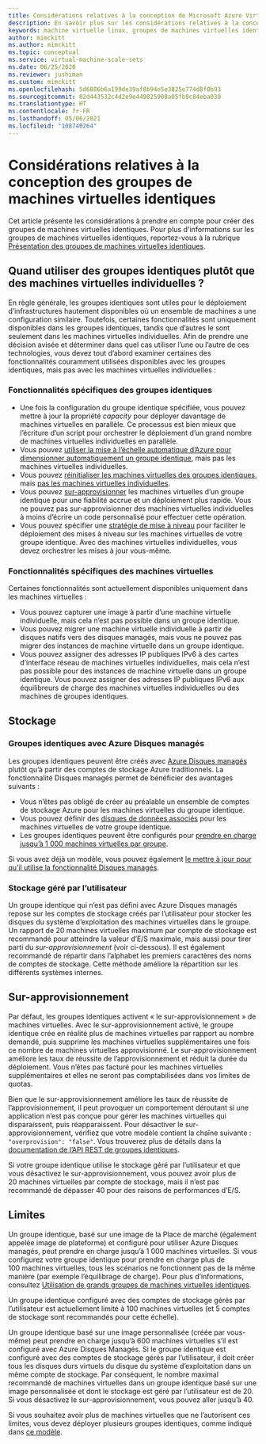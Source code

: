 ```yaml
---
title: Considérations relatives à la conception de Microsoft Azure Virtual Machine Scale Sets
description: En savoir plus sur les considérations relatives à la conception de Microsoft Azure Virtual Machine Scale Sets. Comparez les fonctionnalités des groupes identiques à celles des machines virtuelles.
keywords: machine virtuelle linux, groupes de machines virtuelles identiques
author: mimckitt
ms.author: mimckitt
ms.topic: conceptual
ms.service: virtual-machine-scale-sets
ms.date: 06/25/2020
ms.reviewer: jushiman
ms.custom: mimckitt
ms.openlocfilehash: 5d6886b6a199de39af8b94e5e3825e774d8f0b93
ms.sourcegitcommit: 02d443532c4d2e9e449025908a05fb9c84eba039
ms.translationtype: HT
ms.contentlocale: fr-FR
ms.lasthandoff: 05/06/2021
ms.locfileid: "108740264"
---
```

# <a name="design-considerations-for-scale-sets"></a>Considérations relatives à la conception des groupes de machines virtuelles identiques
Cet article présente les considérations à prendre en compte pour créer des groupes de machines virtuelles identiques. Pour plus d'informations sur les groupes de machines virtuelles identiques, reportez-vous à la rubrique [Présentation des groupes de machines virtuelles identiques](./overview.md).

## <a name="when-to-use-scale-sets-instead-of-virtual-machines"></a>Quand utiliser des groupes identiques plutôt que des machines virtuelles individuelles ?
En règle générale, les groupes identiques sont utiles pour le déploiement d’infrastructures hautement disponibles où un ensemble de machines a une configuration similaire. Toutefois, certaines fonctionnalités sont uniquement disponibles dans les groupes identiques, tandis que d’autres le sont seulement dans les machines virtuelles individuelles. Afin de prendre une décision avisée et déterminer dans quel cas utiliser l’une ou l’autre de ces technologies, vous devez tout d’abord examiner certaines des fonctionnalités couramment utilisées disponibles avec les groupes identiques, mais pas avec les machines virtuelles individuelles :

### <a name="scale-set-specific-features"></a>Fonctionnalités spécifiques des groupes identiques

- Une fois la configuration du groupe identique spécifiée, vous pouvez mettre à jour la propriété *capacity* pour déployer davantage de machines virtuelles en parallèle. Ce processus est bien mieux que l’écriture d’un script pour orchestrer le déploiement d’un grand nombre de machines virtuelles individuelles en parallèle.
- Vous pouvez [utiliser la mise à l’échelle automatique d’Azure pour dimensionner automatiquement un groupe identique](./virtual-machine-scale-sets-autoscale-overview.md), mais pas les machines virtuelles individuelles.
- Vous pouvez [réinitialiser les machines virtuelles des groupes identiques](/rest/api/compute/virtualmachinescalesets/reimage), mais [pas les machines virtuelles individuelles](/rest/api/compute/virtualmachines).
- Vous pouvez [sur-approvisionner](#overprovisioning) les machines virtuelles d’un groupe identique pour une fiabilité accrue et un déploiement plus rapide. Vous ne pouvez pas sur-approvisionner des machines virtuelles individuelles à moins d’écrire un code personnalisé pour effectuer cette opération.
- Vous pouvez spécifier une [stratégie de mise à niveau](./virtual-machine-scale-sets-upgrade-scale-set.md) pour faciliter le déploiement des mises à niveau sur les machines virtuelles de votre groupe identique. Avec des machines virtuelles individuelles, vous devez orchestrer les mises à jour vous-même.

### <a name="vm-specific-features"></a>Fonctionnalités spécifiques des machines virtuelles

Certaines fonctionnalités sont actuellement disponibles uniquement dans les machines virtuelles :

- Vous pouvez capturer une image à partir d’une machine virtuelle individuelle, mais cela n’est pas possible dans un groupe identique.
- Vous pouvez migrer une machine virtuelle individuelle à partir de disques natifs vers des disques managés, mais vous ne pouvez pas migrer des instances de machine virtuelle dans un groupe identique.
- Vous pouvez assigner des adresses IP publiques IPv6 à des cartes d’interface réseau de machines virtuelles individuelles, mais cela n’est pas possible pour des instances de machine virtuelle dans un groupe identique. Vous pouvez assigner des adresses IP publiques IPv6 aux équilibreurs de charge des machines virtuelles individuelles ou des machines de groupes identiques.

## <a name="storage"></a>Stockage

### <a name="scale-sets-with-azure-managed-disks"></a>Groupes identiques avec Azure Disques managés
Les groupes identiques peuvent être créés avec [Azure Disques managés](../virtual-machines/managed-disks-overview.md) plutôt qu’à partir des comptes de stockage Azure traditionnels. La fonctionnalité Disques managés permet de bénéficier des avantages suivants :
- Vous n’êtes pas obligé de créer au préalable un ensemble de comptes de stockage Azure pour les machines virtuelles du groupe identique.
- Vous pouvez définir des [disques de données associés](virtual-machine-scale-sets-attached-disks.md) pour les machines virtuelles de votre groupe identique.
- Les groupes identiques peuvent être configurés pour [prendre en charge jusqu’à 1 000 machines virtuelles par groupe](virtual-machine-scale-sets-placement-groups.md). 

Si vous avez déjà un modèle, vous pouvez également [le mettre à jour pour qu’il utilise la fonctionnalité Disques managés](virtual-machine-scale-sets-convert-template-to-md.md).

### <a name="user-managed-storage"></a>Stockage géré par l’utilisateur
Un groupe identique qui n’est pas défini avec Azure Disques managés repose sur les comptes de stockage créés par l’utilisateur pour stocker les disques du système d’exploitation des machines virtuelles dans le groupe. Un rapport de 20 machines virtuelles maximum par compte de stockage est recommandé pour atteindre la valeur d’E/S maximale, mais aussi pour tirer parti du _sur-approvisionnement_ (voir ci-dessous). Il est également recommandé de répartir dans l’alphabet les premiers caractères des noms de comptes de stockage. Cette méthode améliore la répartition sur les différents systèmes internes. 


## <a name="overprovisioning"></a>Sur-approvisionnement
Par défaut, les groupes identiques activent « le sur-approvisionnement » de machines virtuelles. Avec le sur-approvisionnement activé, le groupe identique crée en réalité plus de machines virtuelles par rapport au nombre demandé, puis supprime les machines virtuelles supplémentaires une fois ce nombre de machines virtuelles approvisionné. Le sur-approvisionnement améliore les taux de réussite de l’approvisionnement et réduit la durée du déploiement. Vous n’êtes pas facturé pour les machines virtuelles supplémentaires et elles ne seront pas comptabilisées dans vos limites de quotas.

Bien que le sur-approvisionnement améliore les taux de réussite de l’approvisionnement, il peut provoquer un comportement déroutant si une application n’est pas conçue pour gérer les machines virtuelles qui disparaissent, puis réapparaissent. Pour désactiver le sur-approvisionnement, vérifiez que votre modèle contient la chaîne suivante : `"overprovision": "false"`. Vous trouverez plus de détails dans la [documentation de l’API REST de groupes identiques](/rest/api/virtualmachinescalesets/create-or-update-a-set).

Si votre groupe identique utilise le stockage géré par l’utilisateur et que vous désactivez le sur-approvisionnement, vous pouvez avoir plus de 20 machines virtuelles par compte de stockage, mais il n’est pas recommandé de dépasser 40 pour des raisons de performances d’E/S. 

## <a name="limits"></a>Limites
Un groupe identique, basé sur une image de la Place de marché (également appelée image de plateforme) et configuré pour utiliser Azure Disques managés, peut prendre en charge jusqu’à 1 000 machines virtuelles. Si vous configurez votre groupe identique pour prendre en charge plus de 100 machines virtuelles, tous les scénarios ne fonctionnent pas de la même manière (par exemple l’équilibrage de charge). Pour plus d’informations, consultez [Utilisation de grands groupes de machines virtuelles identiques](virtual-machine-scale-sets-placement-groups.md). 

Un groupe identique configuré avec des comptes de stockage gérés par l’utilisateur est actuellement limité à 100 machines virtuelles (et 5 comptes de stockage sont recommandés pour cette échelle).

Un groupe identique basé sur une image personnalisée (créée par vous-même) peut prendre en charge jusqu’à 600 machines virtuelles s’il est configuré avec Azure Disques Managés. Si le groupe identique est configuré avec des comptes de stockage gérés par l’utilisateur, il doit créer tous les disques durs virtuels du disque du système d’exploitation dans un même compte de stockage. Par conséquent, le nombre maximal recommandé de machines virtuelles dans un groupe identique basé sur une image personnalisée et dont le stockage est géré par l’utilisateur est de 20. Si vous désactivez le sur-approvisionnement, vous pouvez aller jusqu’à 40.

Si vous souhaitez avoir plus de machines virtuelles que ne l’autorisent ces limites, vous devez déployer plusieurs groupes identiques, comme indiqué dans [ce modèle](https://azure.microsoft.com/resources/templates/301-custom-images-at-scale/).
